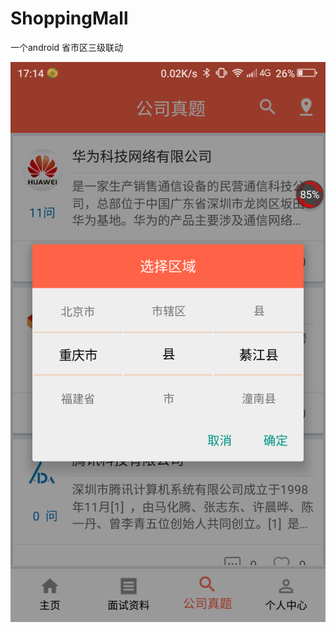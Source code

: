 # ShoppingMall
一个android 省市区三级联动

<img src="https://github.com/liangchengcheng/citydemo/blob/master/app/src/main/res/drawable-hdpi/js.png?raw=true" />




